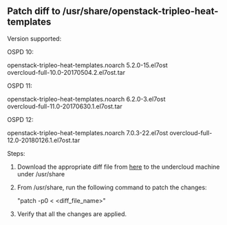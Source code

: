 Patch diff to /usr/share/openstack-tripleo-heat-templates
----------------------------------------------------------

Version supported:   

OSPD 10:

openstack-tripleo-heat-templates.noarch 5.2.0-15.el7ost   
overcloud-full-10.0-20170504.2.el7ost.tar

OSPD 11:

openstack-tripleo-heat-templates.noarch 6.2.0-3.el7ost   
overcloud-full-11.0-20170630.1.el7ost.tar

OSPD 12:

openstack-tripleo-heat-templates.noarch 7.0.3-22.el7ost
overcloud-full-12.0-20180126.1.el7ost.tar

Steps:

1. Download the appropriate diff file from [here](https://github.com/nuagenetworks/nuage-ospdirector/blob/ML2-SRIOV/tripleo-heat-templates-diff/) to the undercloud machine under /usr/share

2. From /usr/share, run the following command to patch the changes:

   "patch -p0 < <diff_file_name>"

3. Verify that all the changes are applied.   
